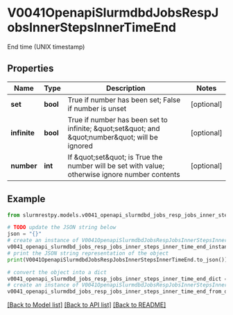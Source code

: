 # V0041OpenapiSlurmdbdJobsRespJobsInnerStepsInnerTimeEnd

End time (UNIX timestamp)

## Properties

Name | Type | Description | Notes
------------ | ------------- | ------------- | -------------
**set** | **bool** | True if number has been set; False if number is unset | [optional]
**infinite** | **bool** | True if number has been set to infinite; \&quot;set\&quot; and \&quot;number\&quot; will be ignored | [optional]
**number** | **int** | If \&quot;set\&quot; is True the number will be set with value; otherwise ignore number contents | [optional]

## Example

```python
from slurmrestpy.models.v0041_openapi_slurmdbd_jobs_resp_jobs_inner_steps_inner_time_end import V0041OpenapiSlurmdbdJobsRespJobsInnerStepsInnerTimeEnd

# TODO update the JSON string below
json = "{}"
# create an instance of V0041OpenapiSlurmdbdJobsRespJobsInnerStepsInnerTimeEnd from a JSON string
v0041_openapi_slurmdbd_jobs_resp_jobs_inner_steps_inner_time_end_instance = V0041OpenapiSlurmdbdJobsRespJobsInnerStepsInnerTimeEnd.from_json(json)
# print the JSON string representation of the object
print(V0041OpenapiSlurmdbdJobsRespJobsInnerStepsInnerTimeEnd.to_json())

# convert the object into a dict
v0041_openapi_slurmdbd_jobs_resp_jobs_inner_steps_inner_time_end_dict = v0041_openapi_slurmdbd_jobs_resp_jobs_inner_steps_inner_time_end_instance.to_dict()
# create an instance of V0041OpenapiSlurmdbdJobsRespJobsInnerStepsInnerTimeEnd from a dict
v0041_openapi_slurmdbd_jobs_resp_jobs_inner_steps_inner_time_end_from_dict = V0041OpenapiSlurmdbdJobsRespJobsInnerStepsInnerTimeEnd.from_dict(v0041_openapi_slurmdbd_jobs_resp_jobs_inner_steps_inner_time_end_dict)
```
[[Back to Model list]](../README.md#documentation-for-models) [[Back to API list]](../README.md#documentation-for-api-endpoints) [[Back to README]](../README.md)


